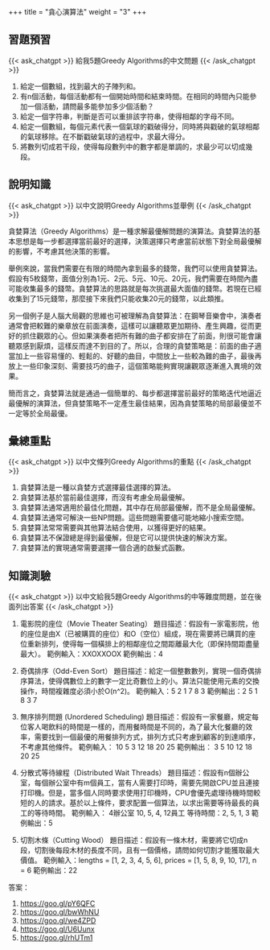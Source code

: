 +++
title = "貪心演算法"
weight = "3"
+++
## 習題預習
{{< ask_chatgpt >}}
給我5題Greedy Algorithms的中文問題
{{< /ask_chatgpt >}}



1. 給定一個數組，找到最大的子陣列和。
2. 有n個活動，每個活動都有一個開始時間和結束時間。在相同的時間內只能參加一個活動，請問最多能參加多少個活動？
3. 給定一個字符串，判斷是否可以重排該字符串，使得相鄰的字母不同。
4. 給定一個數組，每個元素代表一個氣球的戳破得分，同時將與戳破的氣球相鄰的氣球移除。在不斷戳破氣球的過程中，求最大得分。
5. 將數列切成若干段，使得每段數列中的數字都是單調的，求最少可以切成幾段。   

## 說明知識
{{< ask_chatgpt >}}
以中文說明Greedy Algorithms並舉例
{{< /ask_chatgpt >}}



貪婪算法（Greedy Algorithms）是一種求解最優解問題的演算法。貪婪算法的基本思想是每一步都選擇當前最好的選擇，決策選擇只考慮當前狀態下對全局最優解的影響，不考慮其他決策的影響。

舉例來說，當我們需要在有限的時間內拿到最多的錢幣，我們可以使用貪婪算法。假設有5枚錢幣，面值分別為1元、2元、5元、10元、20元，我們需要在時間內盡可能收集最多的錢幣。貪婪算法的思路就是每次挑選最大面值的錢幣。若現在已經收集到了15元錢幣，那麼接下來我們只能收集20元的錢幣，以此類推。

另一個例子是人腦大局觀的思維也可被理解為貪婪算法：在鋼琴音樂會中，演奏者通常會把較難的樂章放在前面演奏，這樣可以讓聽眾更加期待、產生興趣，從而更好的抓住觀眾的心。但如果演奏者把所有難的曲子都安排在了前面，則很可能會讓聽眾感到厭煩，這樣反而達不到目的了。所以，合理的貪婪策略是：前面的曲子適當加上一些容易懂的、輕鬆的、好聽的曲目，中間放上一些較為難的曲子，最後再放上一些印象深刻、需要技巧的曲子，這個策略能夠實現讓觀眾逐漸進入異境的效果。

簡而言之，貪婪算法就是通過一個簡單的、每步都選擇當前最好的策略迭代地逼近最優解的演算法，但貪婪策略不一定產生最佳結果，因為貪婪策略的局部最優並不一定等於全局最優。   

## 彙總重點
{{< ask_chatgpt >}}
以中文條列Greedy Algorithms的重點
{{< /ask_chatgpt >}}



1. 貪婪算法是一種以貪婪方式選擇最佳選擇的算法。
2. 貪婪算法基於當前最佳選擇，而沒有考慮全局最優解。
3. 貪婪算法通常適用於最佳化問題，其中存在局部最優解，而不是全局最優解。
4. 貪婪算法通常可解決一些NP問題。這些問題需要儘可能地縮小搜索空間。
5. 貪婪算法常常需要與其他算法結合使用，以獲得更好的結果。
6. 貪婪算法不保證總是得到最優解，但是它可以提供快速的解決方案。
7. 貪婪算法的實現通常需要選擇一個合適的啟髮式函數。   

## 知識測驗
{{< ask_chatgpt >}}
以中文給我5題Greedy Algorithms的中等難度問題，並在後面列出答案
{{< /ask_chatgpt >}}



1. 電影院的座位（Movie Theater Seating）
題目描述：假設有一家電影院，他的座位是由X（已被購買的座位）和O（空位）組成，現在需要將已購買的座位重新排列，使得每一個橫排上的相鄰座位之間距離最大化（即保持間距盡量最大）。
範例輸入：XXOXXOOX
範例輸出：4

2. 奇偶排序（Odd-Even Sort）
題目描述：給定一個整數數列，實現一個奇偶排序算法，使得偶數位上的數字一定比奇數位上的小。算法只能使用元素的交換操作，時間複雜度必須小於O(n^2)。
範例輸入：5 2 1 7 8 3
範例輸出：2 5 1 8 3 7

3. 無序排列問題 (Unordered Scheduling)
題目描述：假設有一家餐廳，規定每位客人喝飲料的時間是一樣的，而用餐時間是不同的，為了最大化餐廳的效率，需要找到一個最優的用餐排列方式，排列方式只考慮到顧客的到達順序，不考慮其他條件。
範例輸入： 10 5 3 12 18 20 25
範例輸出： 3 5 10 12 18 20 25

4. 分散式等待線程（Distributed Wait Threads）
題目描述：假設有n個辦公室，每個辦公室中有m個員工，當有人需要打印時，需要先開啟CPU並且連接打印機。但是，當多個人同時要求使用打印機時，CPU會優先處理待機時間較短的人的請求。基於以上條件，要求配置一個算法，以求出需要等待最長的員工的等待時間。
範例輸入：
4辦公室
10, 5, 4, 12員工
等待時間：2, 5, 1, 3
範例輸出：5

5. 切割木條（Cutting Wood）
題目描述：假設有一條木材，需要將它切成n段，切割後每段木材的長度不同，且有一個價格，請問如何切割才能獲取最大價值。
範例輸入：lengths = [1, 2, 3, 4, 5, 6], prices = [1, 5, 8, 9, 10, 17], n = 6
範例輸出：22

答案：
1. https://goo.gl/pY6QFC
2. https://goo.gl/bwWhNU
3. https://goo.gl/we4ZPD
4. https://goo.gl/U6Uunx
5. https://goo.gl/rhUTm1   

